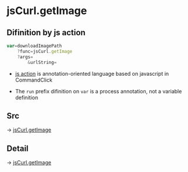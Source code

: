 # jsCurl.getImage

## Difinition by js action

```js.js
var=downloadImagePath
	?func=jsCurl.getImage
	?args=
		&urlString=
```

- [js action](#) is annotation-oriented language based on javascript in CommandClick

- The `run` prefix difinition on `var` is a process annotation, not a variable definition

## Src

-> [jsCurl.getImage](https://github.com/puutaro/CommandClick/blob/master/app/src/main/java/com/puutaro/commandclick/fragment_lib/terminal_fragment/js_interface/JsCurl.kt#L133)

## Detail

-> [jsCurl.getImage](https://github.com/puutaro/CommandClick/blob/master/md/developer/js_interface/details/JsCurl/getImage.md)

